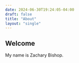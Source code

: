 ```yaml
---
date: 2024-06-30T19:24:05-04:00
draft: false
title: "About"
layout: "single"
---
```


## Welcome

My name is Zachary Bishop. 
